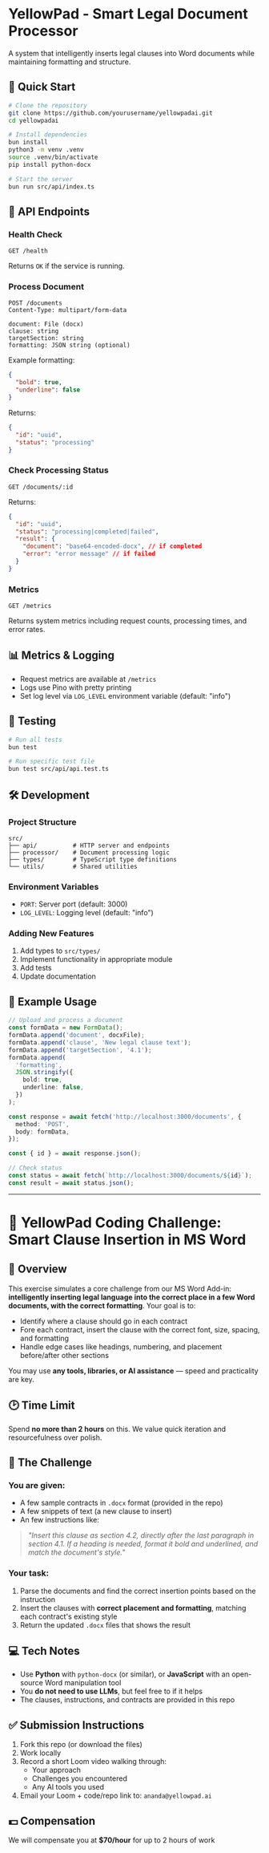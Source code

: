 # YellowPad - Smart Legal Document Processor

A system that intelligently inserts legal clauses into Word documents while maintaining formatting and structure.

## 🚀 Quick Start

```bash
# Clone the repository
git clone https://github.com/yourusername/yellowpadai.git
cd yellowpadai

# Install dependencies
bun install
python3 -m venv .venv
source .venv/bin/activate
pip install python-docx

# Start the server
bun run src/api/index.ts
```

## 🔧 API Endpoints

### Health Check

```http
GET /health
```

Returns `OK` if the service is running.

### Process Document

```http
POST /documents
Content-Type: multipart/form-data

document: File (docx)
clause: string
targetSection: string
formatting: JSON string (optional)
```

Example formatting:

```json
{
  "bold": true,
  "underline": false
}
```

Returns:

```json
{
  "id": "uuid",
  "status": "processing"
}
```

### Check Processing Status

```http
GET /documents/:id
```

Returns:

```json
{
  "id": "uuid",
  "status": "processing|completed|failed",
  "result": {
    "document": "base64-encoded-docx", // if completed
    "error": "error message" // if failed
  }
}
```

### Metrics

```http
GET /metrics
```

Returns system metrics including request counts, processing times, and error rates.

## 📊 Metrics & Logging

- Request metrics are available at `/metrics`
- Logs use Pino with pretty printing
- Set log level via `LOG_LEVEL` environment variable (default: "info")

## 🧪 Testing

```bash
# Run all tests
bun test

# Run specific test file
bun test src/api/api.test.ts
```

## 🛠️ Development

### Project Structure

```
src/
├── api/          # HTTP server and endpoints
├── processor/    # Document processing logic
├── types/        # TypeScript type definitions
└── utils/        # Shared utilities
```

### Environment Variables

- `PORT`: Server port (default: 3000)
- `LOG_LEVEL`: Logging level (default: "info")

### Adding New Features

1. Add types to `src/types/`
2. Implement functionality in appropriate module
3. Add tests
4. Update documentation

## 📝 Example Usage

```typescript
// Upload and process a document
const formData = new FormData();
formData.append('document', docxFile);
formData.append('clause', 'New legal clause text');
formData.append('targetSection', '4.1');
formData.append(
  'formatting',
  JSON.stringify({
    bold: true,
    underline: false,
  })
);

const response = await fetch('http://localhost:3000/documents', {
  method: 'POST',
  body: formData,
});

const { id } = await response.json();

// Check status
const status = await fetch(`http://localhost:3000/documents/${id}`);
const result = await status.json();
```

---

# 🧪 YellowPad Coding Challenge: Smart Clause Insertion in MS Word

## 📌 Overview

This exercise simulates a core challenge from our MS Word Add-in: **intelligently inserting legal language into the correct place in a few Word documents, with the correct formatting**. Your goal is to:

- Identify where a clause should go in each contract
- Fore each contract, insert the clause with the correct font, size, spacing, and formatting
- Handle edge cases like headings, numbering, and placement before/after other sections

You may use **any tools, libraries, or AI assistance** — speed and practicality are key.

## 🕑 Time Limit

Spend **no more than 2 hours** on this. We value quick iteration and resourcefulness over polish.

## 🧩 The Challenge

### You are given:

- A few sample contracts in `.docx` format (provided in the repo)
- A few snippets of text (a new clause to insert)
- An few instructions like:

> _"Insert this clause as section 4.2, directly after the last paragraph in section 4.1. If a heading is needed, format it bold and underlined, and match the document's style."_

### Your task:

1. Parse the documents and find the correct insertion points based on the instruction
2. Insert the clauses with **correct placement and formatting**, matching each contract's existing style
3. Return the updated `.docx` files that shows the result

## 💻 Tech Notes

- Use **Python** with `python-docx` (or similar), or **JavaScript** with an open-source Word manipulation tool
- You **do not need to use LLMs**, but feel free to if it helps
- The clauses, instructions, and contracts are provided in this repo

## ✅ Submission Instructions

1. Fork this repo (or download the files)
2. Work locally
3. Record a short Loom video walking through:
   - Your approach
   - Challenges you encountered
   - Any AI tools you used
4. Email your Loom + code/repo link to: `ananda@yellowpad.ai`

## 💵 Compensation

We will compensate you at **$70/hour** for up to 2 hours of work
